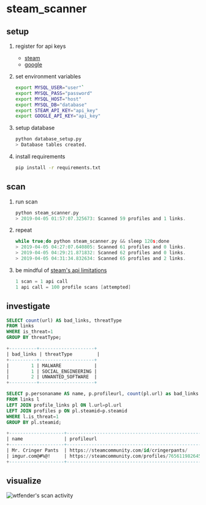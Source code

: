 # steam_scanner

## setup
1. register for api keys
    - [steam](https://steamcommunity.com/dev/apikey)
    - [google](https://developers.google.com/safe-browsing/v4/get-started)

2. set environment variables
    ```bash
    export MYSQL_USER="user"`
    export MYSQL_PASS="password"
    export MYSQL_HOST="host"
    export MYSQL_DB="database"
    export STEAM_API_KEY="api_key"
    export GOOGLE_API_KEY="api_key"
    ```

3. setup database
    ```bash
    python database_setup.py
    > Database tables created.
    ```
    
4. install requirements  
    ```bash
    pip install -r requirements.txt
    ```

## scan
1. run scan

   ```c
   python steam_scanner.py
   > 2019-04-05 01:57:07.325673: Scanned 59 profiles and 1 links.
   ```
2. repeat

    ```c
    while true;do python steam_scanner.py && sleep 120s;done
    > 2019-04-05 04:27:07.640805: Scanned 61 profiles and 0 links.
    > 2019-04-05 04:29:21.871832: Scanned 62 profiles and 0 links.
    > 2019-04-05 04:31:34.832634: Scanned 65 profiles and 2 links.
    ```
3. be mindful of [steam's api limitations](https://steamcommunity.com/dev/apiterms)

    ```c
    1 scan = 1 api call  
    1 api call = 100 profile scans [attempted]
    ```

## investigate
 ```sql
SELECT count(url) AS bad_links, threatType 
FROM links
WHERE is_threat=1
GROUP BY threatType;

+----------+--------------------+
| bad_links | threatType         |
+----------+--------------------+
|        1 | MALWARE            |
|        1 | SOCIAL_ENGINEERING |
|        2 | UNWANTED_SOFTWARE  |
+----------+--------------------+

SELECT p.personaname AS name, p.profileurl, count(pl.url) as bad_links
FROM links l
LEFT JOIN profile_links pl ON l.url=pl.url
LEFT JOIN profiles p ON pl.steamid=p.steamid
WHERE l.is_threat=1
GROUP BY pl.steamid;

+--------------------+--------------------------------------------------------+-----------+---------------+-----------+
| name               | profileurl                                             | vacBanned | tradeBanState | bad_links |
+--------------------+--------------------------------------------------------+-----------+---------------+-----------+
| Mr. Cringer Pants  | https://steamcommunity.com/id/cringerpants/            |         0 | None          |         2 |
| imgur.com@#%@!     | https://steamcommunity.com/profiles/76561198264505792/ |         0 | None          |         2 |
+--------------------+--------------------------------------------------------+-----------+---------------+-----------+
```

## visualize
![](https://i.imgur.com/qcW4o5e.png "wtfender's scan activity")
    